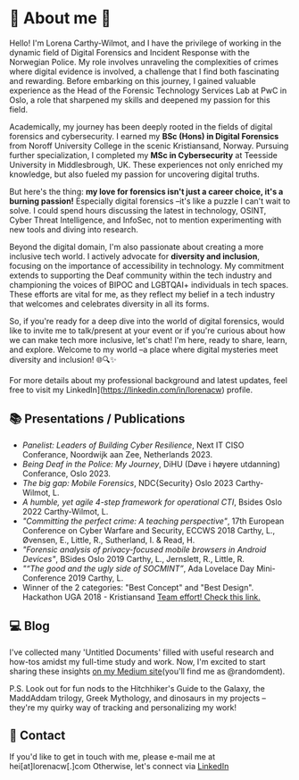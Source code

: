 # 🌈 About me 🌈

Hello! I'm Lorena Carthy-Wilmot, and I have the privilege of working in the dynamic field of Digital Forensics and Incident Response with the Norwegian Police. My role involves unraveling the complexities of crimes where digital evidence is involved, a challenge that I find both fascinating and rewarding. Before embarking on this journey, I gained valuable experience as the Head of the Forensic Technology Services Lab at PwC in Oslo, a role that sharpened my skills and deepened my passion for this field.

Academically, my journey has been deeply rooted in the fields of digital forensics and cybersecurity. I earned my **BSc (Hons) in Digital Forensics** from Noroff University College in the scenic Kristiansand, Norway. Pursuing further specialization, I completed my **MSc in Cybersecurity** at Teesside University in Middlesbrough, UK. These experiences not only enriched my knowledge, but also fueled my passion for uncovering digital truths.

But here's the thing: **my love for forensics isn't just a career choice, it's a burning passion!** Especially digital forensics –it's like a puzzle I can't wait to solve. I could spend hours discussing the latest in technology, OSINT, Cyber Threat Intelligence, and InfoSec, not to mention experimenting with new tools and diving into research.

Beyond the digital domain, I'm also passionate about creating a more inclusive tech world. I actively advocate for **diversity and inclusion**, focusing on the importance of accessibility in technology. My commitment extends to supporting the Deaf community within the tech industry and championing the voices of BIPOC and LGBTQAI+ individuals in tech spaces. These efforts are vital for me, as they reflect my belief in a tech industry that welcomes and celebrates diversity in all its forms.

So, if you're ready for a deep dive into the world of digital forensics, would like to invite me to talk/present at your event or if you're curious about how we can make tech more inclusive, let's chat! I'm here, ready to share, learn, and explore. Welcome to my world –a place where digital mysteries meet diversity and inclusion! 🌐🔍✨

For more details about my professional background and latest updates, feel free to visit my LinkedIn](https://linkedin.com/in/lorenacw) profile.


## 📚 Presentations / Publications

- *Panelist: Leaders of Building Cyber Resilience*, Next IT CISO Conferance, Noordwijk aan Zee, Netherlands 2023.
- *Being Deaf in the Police: My Journey*, DiHU (Døve i høyere utdanning) Conferance, Oslo 2023.
- *The big gap: Mobile Forensics*, NDC{Security} Oslo 2023
Carthy-Wilmot, L.
- *A humble, yet agile 4-step framework for operational CTI*, Bsides Oslo 2022
Carthy-Wilmot, L.
- *"Committing the perfect crime: A teaching perspective"*, 17th European Conference on Cyber Warfare and Security, ECCWS 2018
Carthy, L., Øvensen, E., Little, R., Sutherland, I. & Read, H.
- *"Forensic analysis of privacy-focused mobile browsers in Android Devices"*, BSides Oslo 2019
Carthy, L., Jernslett, R., Little, R.
- *"“The good and the ugly side of SOCMINT”*, Ada Lovelace Day Mini-Conference 2019
Carthy, L.
- Winner of the 2 categories: "Best Concept" and "Best Design". Hackathon UGA 2018 - Kristiansand
[Team effort! Check this link.](https://www.noroff.no/nyheter/nytt-fra-noroff/581-vant-to-priser-pa-hackathon-vi-deltok-for-utfordringens-skyld)


## 💻 Blog

I've collected many 'Untitled Documents' filled with useful research and how-tos amidst my full-time study and work. Now, I'm excited to start sharing these insights [on my Medium site](https://medium.com/@randomdent)(you'll find me as @randomdent).

P.S. Look out for fun nods to the Hitchhiker's Guide to the Galaxy, the MaddAddam trilogy, Greek Mythology, and dinosaurs in my projects – they're my quirky way of tracking and personalizing my work!


## 📧 Contact
If you'd like to get in touch with me, please e-mail me at hei[at]lorenacw[.]com
Otherwise, let's connect via [LinkedIn](https://linkedin.com/in/lorenacw)
